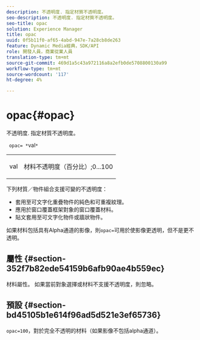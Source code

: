 ```yaml
---
description: 不透明度. 指定材質不透明度。
seo-description: 不透明度. 指定材質不透明度。
seo-title: opac
solution: Experience Manager
title: opac
uuid: 0f5b11f0-af65-4abd-947e-7a28cb8de263
feature: Dynamic Media經典，SDK/API
role: 開發人員，商業從業人員
translation-type: tm+mt
source-git-commit: 469d1a5c43a972116a8a2efb0de5708800130a99
workflow-type: tm+mt
source-wordcount: '117'
ht-degree: 4%

---
```



# opac{#opac}

不透明度. 指定材質不透明度。

` opac= *`val`*`

<table id="simpletable_6AB8CD75F526469FBC9FEAE049792EF2"> 
 <tr class="strow"> 
  <td class="stentry"> <p> <span class="varname"> val  </span> </p> </td> 
  <td class="stentry"> <p>材料不透明度（百分比）;0...100 </p> </td> 
 </tr> 
</table>

下列材質／物件組合支援可變的不透明度：

* 套用至可文字化重疊物件的純色和可重複紋理。
* 應用於窗口覆蓋框架對象的窗口覆蓋材料。
* 貼文套用至可文字化物件或牆狀物件。

如果材料包括具有Alpha通道的影像，則`opac=`可用於使影像更透明，但不是更不透明。

## 屬性 {#section-352f7b82ede54159b6afb90ae4b559ec}

材料屬性。 如果當前對象選擇或材料不支援不透明度，則忽略。

## 預設 {#section-bd45105b1e614f96ad5d521e3ef65736}

`opac=100`，對於完全不透明的材料（如果影像不包括alpha通道）。
